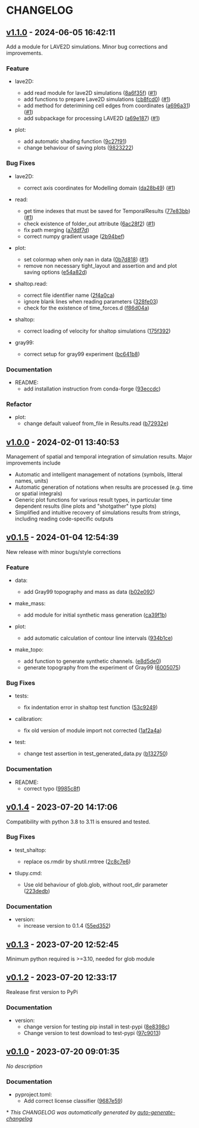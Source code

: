 # CHANGELOG

## [v1.1.0](https://github.com/marcperuz/tilupy/releases/tag/v1.1.0) - 2024-06-05 16:42:11

Add a module for LAVE2D simulations.
Minor bug corrections and improvements.

### Feature

- lave2D:
  - add read module for lave2D simulations ([8a6f35f](https://github.com/marcperuz/tilupy/commit/8a6f35fb22b291e4854dc15033ba6466af6d07e0)) ([#1](https://github.com/marcperuz/tilupy/pull/1))
  - add functions to prepare Lave2D simulations ([cb8fcd0](https://github.com/marcperuz/tilupy/commit/cb8fcd0e8f1b5124867eb57c5a8a35efee75cc2f)) ([#1](https://github.com/marcperuz/tilupy/pull/1))
  - add method for deterimining cell edges from coordinates ([a696a31](https://github.com/marcperuz/tilupy/commit/a696a31ba9cfcd877e9ee50e1ff301d2f516cd54)) ([#1](https://github.com/marcperuz/tilupy/pull/1))
  - add subpackage for processing LAVE2D ([a69e187](https://github.com/marcperuz/tilupy/commit/a69e1872bc3a4f53312ac1dd0fe08a4d7f6fb271)) ([#1](https://github.com/marcperuz/tilupy/pull/1))

- plot:
  - add automatic shading function ([9c27f91](https://github.com/marcperuz/tilupy/commit/9c27f91021d619d455439fc4fa1a2de78aae165f))
  - change behaviour of saving plots ([9823222](https://github.com/marcperuz/tilupy/commit/98232221f7290693d5451ad9a30b6da305ed5fca))

### Bug Fixes

- lave2D:
  - correct axis coordinates for Modelling domain ([da28b49](https://github.com/marcperuz/tilupy/commit/da28b49f9ab02a3782d244703a2c30b9db5de052)) ([#1](https://github.com/marcperuz/tilupy/pull/1))

- read:
  - get time indexes that must be saved for TemporalResults ([77e83bb](https://github.com/marcperuz/tilupy/commit/77e83bbf589fccb35ebbf968d1d2cdbba8bf5944)) ([#1](https://github.com/marcperuz/tilupy/pull/1))
  - check existence of folder_out attribute ([6ac28f2](https://github.com/marcperuz/tilupy/commit/6ac28f2e84f8009850e39692b69d0252af50476c)) ([#1](https://github.com/marcperuz/tilupy/pull/1))
  - fix path merging ([a7ddf7d](https://github.com/marcperuz/tilupy/commit/a7ddf7d11fe16174452e645704d39e07bb6f0787))
  - correct numpy gradient usage ([2b94bef](https://github.com/marcperuz/tilupy/commit/2b94bef0d447945bfa41319f56906367663845e0))

- plot:
  - set colormap when only nan in data ([0b7d818](https://github.com/marcperuz/tilupy/commit/0b7d8180ecc861af0ecab86dcc0dc6e08e05a621)) ([#1](https://github.com/marcperuz/tilupy/pull/1))
  - remove non necessary tight_layout and assertion and  and plot saving options ([e54a82d](https://github.com/marcperuz/tilupy/commit/e54a82df64c92dd92ce2eb08d35358b8514150b2))

- shaltop.read:
  - correct file identifier name ([2f4a0ca](https://github.com/marcperuz/tilupy/commit/2f4a0cafd10c1ea52078b559bca5a9f3d6effd53))
  - ignore blank lines when reading parameters ([328fe03](https://github.com/marcperuz/tilupy/commit/328fe03aa5c95b3607ae6b7e2ee7ef8a967d890f))
  - check for the existence of time_forces.d ([f86d04a](https://github.com/marcperuz/tilupy/commit/f86d04a0343b857344bfab0c3cd7fef896de8017))

- shaltop:
  - correct loading of velocity for shaltop simulations ([175f392](https://github.com/marcperuz/tilupy/commit/175f3925e70410c3d016fb38e3ed3b2ca0a8dd0a))

- gray99:
  - correct setup for gray99 experiment ([bc641b8](https://github.com/marcperuz/tilupy/commit/bc641b88ad7cc516db73176c20f3cbe6bfab1e65))

### Documentation

- README:
  - add installation instruction from conda-forge ([93eccdc](https://github.com/marcperuz/tilupy/commit/93eccdc51b2471abc5104adfc356d9171410fa81))

### Refactor

- plot:
  - change default valueof from_file in Results.read ([b72932e](https://github.com/marcperuz/tilupy/commit/b72932e92820a2ff951963b137874028c8e6135c))

## [v1.0.0](https://github.com/marcperuz/tilupy/releases/tag/v1.0.0) - 2024-02-01 13:40:53

Management of spatial and temporal integration of simulation results. Major improvements include 
 -  Automatic and intelligent management of notations (symbols, litteral names, units)
 - Automatic generation of notations when results are processed (e.g. time or spatial integrals)
 - Generic plot functions for various result types, in particular time dependent results (line plots and "shotgather" type plots)
 - Simplified and intuitive recovery of simulations results from strings, including reading code-specific outputs

## [v0.1.5](https://github.com/marcperuz/tilupy/releases/tag/v0.1.5) - 2024-01-04 12:54:39

New release with minor bugs/style corrections

### Feature

- data:
  - add Gray99 topography and mass as data ([b02e092](https://github.com/marcperuz/tilupy/commit/b02e09276e15ffcdefc486b497b8f64d64021da5))

- make_mass:
  - add module for initial synthetic mass generation ([ca39f1b](https://github.com/marcperuz/tilupy/commit/ca39f1b26d6c69624eb568180f67fe89acf0cb22))

- plot:
  - add automatic calculation of contour line intervals ([934b1ce](https://github.com/marcperuz/tilupy/commit/934b1ce5f47f30956d2572993ec4e587f1bc519b))

- make_topo:
  - add function to generate synthetic channels. ([e8d5de0](https://github.com/marcperuz/tilupy/commit/e8d5de0b05cdcde1c30f54e0dff852329395e64c))
  - generate topography from the experiment of Gray99 ([6005075](https://github.com/marcperuz/tilupy/commit/6005075c17ae72ff53833a60ca2e5ed11918e76d))

### Bug Fixes

- tests:
  - fix indentation error in shaltop test function ([53c9249](https://github.com/marcperuz/tilupy/commit/53c92493e2efa67d379675565ce53e4aee9d1971))

- calibration:
  - fix old version of module import not corrected ([1af2a4a](https://github.com/marcperuz/tilupy/commit/1af2a4aec3c63e0663c45fb349d8b423d2cee2b6))

- test:
  - change test assertion in test_generated_data.py ([b132750](https://github.com/marcperuz/tilupy/commit/b13275075b6908fb5820879fc4daca857f6e2ad8))

### Documentation

- README:
  - correct typo ([9985c8f](https://github.com/marcperuz/tilupy/commit/9985c8f9559b67b6da7b86231601753e9f7755cc))

## [v0.1.4](https://github.com/marcperuz/tilupy/releases/tag/v0.1.4) - 2023-07-20 14:17:06

Compatibility with python 3.8 to 3.11 is ensured and tested.

### Bug Fixes

- test_shaltop:
  - replace os.rmdir by shutil.rmtree ([2c8c7e6](https://github.com/marcperuz/tilupy/commit/2c8c7e6e7b86247d1016b48597da354592c66ba6))

- tilupy.cmd:
  - Use old behaviour of glob.glob, without root_dir parameter ([223dedb](https://github.com/marcperuz/tilupy/commit/223dedb4dd0996e8eee42a61c6ad6f50b6171b47))

### Documentation

- version:
  - increase version to 0.1.4 ([55ed352](https://github.com/marcperuz/tilupy/commit/55ed3522ac8b1d080114630e02faf2f341d89866))

## [v0.1.3](https://github.com/marcperuz/tilupy/releases/tag/v0.1.3) - 2023-07-20 12:52:45

Minimum python required is >=3.10, needed for glob module

## [v0.1.2](https://github.com/marcperuz/tilupy/releases/tag/v0.1.2) - 2023-07-20 12:33:17

Realease first version to PyPi

### Documentation

- version:
  - change version for testing pip install in test-pypi ([8e8398c](https://github.com/marcperuz/tilupy/commit/8e8398c755cfb946470cc36d5e3f94ef777d5802))
  - Change version to test download to test-pypi ([97c9013](https://github.com/marcperuz/tilupy/commit/97c9013581fb6788efdf9272538ae89a5de3bd73))

## [v0.1.0](https://github.com/marcperuz/tilupy/releases/tag/v0.1.0) - 2023-07-20 09:01:35

*No description*

### Documentation

- pyproject.toml:
  - <subject>Add correct license classifier ([9687e59](https://github.com/marcperuz/tilupy/commit/9687e590dea3b9ca0f0fb7ea9b4a4d52bbbefd28))

\* *This CHANGELOG was automatically generated by [auto-generate-changelog](https://github.com/BobAnkh/auto-generate-changelog)*
